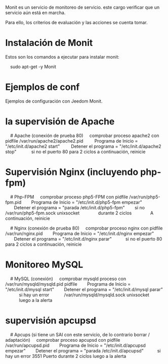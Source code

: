 Monit es un servicio de monitoreo de servicio. este cargo
verificar que un servicio aún está en marcha.

Para ello, los criterios de evaluación y las acciones se cuenta
tomar.

Instalación de Monit
=====================

Estos son los comandos a ejecutar para instalar monit:

    sudo apt-get -y Monit

Ejemplos de conf
================

Ejemplos de configuración con Jeedom Monit.

la supervisión de Apache
==================

    # Apache (conexión de prueba 80)
    comprobar proceso apache2 con pidfile /var/run/apache2/apache2.pid
        Programa de Inicio = "/etc/init.d/apache2 start"
        Detener el programa = "/etc/init.d/apache2 stop"
           si no el puerto 80 para 2 ciclos a continuación, reinicie

Supervisión Nginx (incluyendo php-fpm)
=====================================

    # Php-FPM
    comprobar proceso php5-FPM con pidfile /var/run/php5-fpm.pid
       Programa de Inicio = "/etc/init.d/php5-fpm empezar"
       Detener el programa = "parada /etc/init.d/php5-fpm"
       si no /var/run/php5-fpm.sock unixsocket
              durante 2 ciclos
              A continuación, reinicie

    # Nginx (conexión de prueba 80)
    comprobar proceso nginx con pidfile /var/run/nginx.pid
       Programa de Inicio = "/etc/init.d/nginx empezar"
       Detener el programa = "/etc/init.d/nginx parar"
          si no el puerto 80 para 2 ciclos a continuación, reinicie

Monitoreo MySQL
=================

    # MySQL (conexión)
    comprobar mysqld proceso con /var/run/mysqld/mysqld.pid pidfile
       Programa de Inicio = "/etc/init.d/mysql start"
       Detener el programa = "/etc/init.d/mysql parar"
           si hay un error
           /var/run/mysqld/mysqld.sock unixsocket
           luego a la alerta

supervisión apcupsd
===================

    # Apcups (si tiene un SAI con este servicio, de lo contrario borrar / adaptación)
    comprobar proceso apcupsd con pidfile /var/run/apcupsd.pid
       Programa de Inicio = "/etc/init.d/apcupsd empezar"
       Detener el programa = "parada /etc/init.d/apcupsd"
          si hay un error 3551 Puerto durante 2 ciclos luego a la alerta
